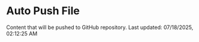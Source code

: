 # Auto Push File

Content that will be pushed to GitHub repository.
Last updated: 07/18/2025, 02:12:25 AM